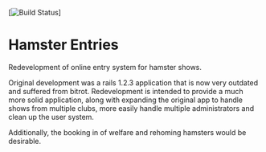[![Build Status](https://travis-ci.org/workmad3/hamster_entries)]

Hamster Entries
===============

Redevelopment of online entry system for hamster shows.

Original development was a rails 1.2.3 application that is now very
outdated and suffered from bitrot. Redevelopment is intended to
provide a much more solid application, along with expanding the
original app to handle shows from multiple clubs, more easily handle
multiple administrators and clean up the user system.

Additionally, the booking in of welfare and rehoming hamsters would
be desirable.